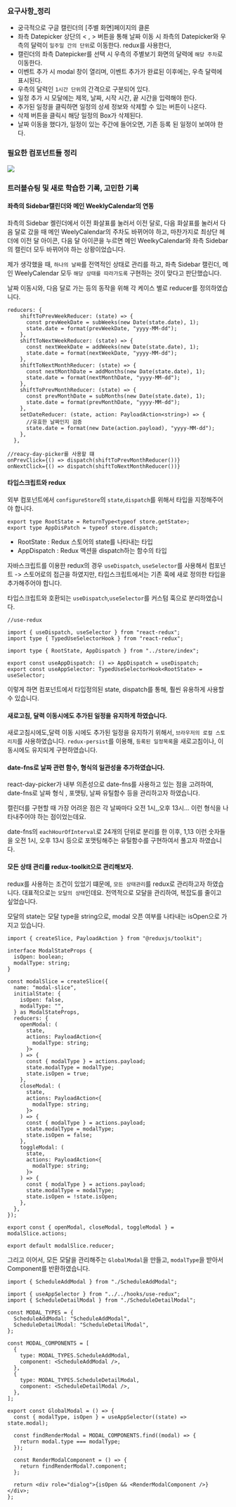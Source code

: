 ### 요구사항\_정리

- 궁극적으로 구글 캘린더의 [주별 화면]페이지의 클론
- 좌측 Datepicker 상단의 < , > 버튼을 통해 날짜 이동 시 좌측의 Datepicker와 우측의 달력이 `일주일 간의 단위`로 이동한다. redux를 사용한다,
- 캘린더의 좌측 Datepicker를 선택 시 우측의 주별보기 화면의 달력에 `해당 주차`로 이동한다.
- 이벤트 추가 시 modal 창이 열리며, 이벤트 추가가 완료된 이후에는, 우측 달력에 표시된다.
- 우측의 달력인 `1시간 단위`의 간격으로 구분되어 있다.
- 일정 추가 시 모달에는 제목, 날짜, 시작 시간, 끝 시간을 입력해야 한다.
- 추가된 일정을 클릭하면 일정의 상세 정보와 삭제할 수 있는 버튼이 나온다.
- 삭제 버튼을 클릭시 해당 일정의 Box가 삭제된다.
- 날짜 이동을 했다가, 일정이 있는 주간에 들어오면, 기존 등록 된 일정이 보여야 한다.

### 필요한 컴포넌트들 정리

![](./public/image.png)

### 트러블슈팅 및 새로 학습한 기록, 고민한 기록

#### 좌측의 Sidebar캘린더와 메인 WeeklyCalendar의 연동

좌측의 Sidebar 켈린더에서 이전 화살표를 눌러서 이전 달로, 다음 화살표를 눌러서 다음 달로 갔을 때 메인 WeelyCalendar의 주차도 바뀌어야 하고, 마찬가지로 최상단 헤더에 이전 달 아이콘, 다음 달 아이콘을 누르면 메인 WeelkyCalendar와 좌측 Sidebar의 캘린더 모두 바뀌어야 하는 상황이었습니다.

제가 생각했을 때, `하나의 날짜`를 전역적인 상태로 관리를 하고, 좌측 Sidebar 캘린더, 메인 WeelyCalendar 모두 `해당 상태를 따라가도록` 구현하는 것이 맞다고 판단했습니다.

날짜 이동시와, 다음 달로 가는 등의 동작을 위해 각 케이스 별로 reducer를 정의하였습니다.

```tsx
reducers: {
    shiftToPrevWeekReducer: (state) => {
      const prevWeekDate = subWeeks(new Date(state.date), 1);
      state.date = format(prevWeekDate, "yyyy-MM-dd");
    },
    shiftToNextWeekReducer: (state) => {
      const nextWeekDate = addWeeks(new Date(state.date), 1);
      state.date = format(nextWeekDate, "yyyy-MM-dd");
    },
    shiftToNextMonthReducer: (state) => {
      const nextMonthDate = addMonths(new Date(state.date), 1);
      state.date = format(nextMonthDate, "yyyy-MM-dd");
    },
    shiftToPrevMonthReducer: (state) => {
      const prevMonthDate = subMonths(new Date(state.date), 1);
      state.date = format(prevMonthDate, "yyyy-MM-dd");
    },
    setDateReducer: (state, action: PayloadAction<string>) => {
      //유효한 날짜인지 검증
      state.date = format(new Date(action.payload), "yyyy-MM-dd");
    },
  },

//reacy-day-picker를 사용할 떄
onPrevClick={() => dispatch(shiftToPrevMonthReducer())}
onNextClick={() => dispatch(shiftToNextMonthReducer())}
```

#### 타입스크립트와 redux

외부 컴포넌트에서 `configureStore`의 `state`,`dispatch`를 위해서 타입을 지정해주어야 합니다.

```tsx
export type RootState = ReturnType<typeof store.getState>;
export type AppDisPatch = typeof store.dispatch;
```

- RootState : Redux 스토어의 state를 나타내는 타입
- AppDispatch : Redux 액션을 dispatch하는 함수의 타입

자바스크립트를 이용한 redux의 경우 `useDispatch`, `useSelector`를 사용해서 컴포넌트 -> 스토어로의 접근을 하였지만, 타입스크립트에서는 기존 훅에 새로 정의한 타입을 추가해주어야 합니다.

타입스크립트와 호환되는 `useDispatch`,`useSelector`를 커스텀 훅으로 분리하였습니다.

```tsx
//use-redux

import { useDispatch, useSelector } from "react-redux";
import type { TypedUseSelectorHook } from "react-redux";

import type { RootState, AppDispatch } from "../store/index";

export const useAppDispatch: () => AppDispatch = useDispatch;
export const useAppSelector: TypedUseSelectorHook<RootState> = useSelector;
```

이렇게 하면 컴포넌트에서 타입정의된 state, dispatch를 통해, 훨씬 유용하게 사용할 수 있습니다.

#### 새로고침, 달력 이동시에도 추가된 일정을 유지하게 하였습니다.

새로고침시에도,달력 이동 시에도 추가된 일정을 유지하기 위해서, `브라우저의 로컬 스토리지`를 사용하였습니다. `redux-persist`를 이용해, `등록된 일정목록`을 새로고침이나, 이동시에도 유지되게 구현하였습니다.

#### date-fns로 날짜 관련 함수, 형식의 일관성을 추가하였습니다.

react-day-picker가 내부 의존성으로 date-fns를 사용하고 있는 점을 고려하여, date-fns로 날짜 형식 , 포맷팅, 날짜 유틸함수 등을 관리하고자 하였습니다.

캘린더를 구현할 때 가장 어려운 점은 각 날짜마다 오전 1시,,오후 13시... 이런 형식을 나타내주어야 하는 점이었는데요.

date-fns의 `eachHourOfInterval`로 24개의 단위로 분리를 한 이후, 1,13 이런 숫자들을 오전 1시, 오후 13시 등으로 포맷팅해주는 유틸함수를 구현하여서 풀고자 하였습니다.

#### 모든 상태 관리를 redux-toolkit으로 관리해보자.

redux를 사용하는 조건이 있었기 떄문에, `모든 상태관리`를 redux로 관리하고자 하였습니다. 대표적으로는 `모달의 상태`인데요. 전역적으로 모달을 관리하여, 복잡도를 줄이고 싶었습니다.

모달의 state는 모달 type을 string으로, modal 오픈 여부를 나타내는 isOpen으로 가지고 있습니다.

```tsx
import { createSlice, PayloadAction } from "@reduxjs/toolkit";

interface ModalStateProps {
  isOpen: boolean;
  modalType: string;
}

const modalSlice = createSlice({
  name: "modal-slice",
  initialState: {
    isOpen: false,
    modalType: "",
  } as ModalStateProps,
  reducers: {
    openModal: (
      state,
      actions: PayloadAction<{
        modalType: string;
      }>
    ) => {
      const { modalType } = actions.payload;
      state.modalType = modalType;
      state.isOpen = true;
    },
    closeModal: (
      state,
      actions: PayloadAction<{
        modalType: string;
      }>
    ) => {
      const { modalType } = actions.payload;
      state.modalType = modalType;
      state.isOpen = false;
    },
    toggleModal: (
      state,
      actions: PayloadAction<{
        modalType: string;
      }>
    ) => {
      const { modalType } = actions.payload;
      state.modalType = modalType;
      state.isOpen = !state.isOpen;
    },
  },
});

export const { openModal, closeModal, toggleModal } = modalSlice.actions;

export default modalSlice.reducer;
```

그리고 이어서, 모든 모달을 관리해주는 `GlobalModal`을 만들고, `modalType`을 받아서 Component를 반환하였습니다.

```tsx
import { ScheduleAddModal } from "./ScheduleAddModal";

import { useAppSelector } from "../../hooks/use-redux";
import { ScheduleDetailModal } from "./ScheduleDetailModal";

const MODAL_TYPES = {
  ScheduleAddModal: "ScheduleAddModal",
  ScheduleDetailModal: "ScheduleDetailModal",
};

const MODAL_COMPONENTS = [
  {
    type: MODAL_TYPES.ScheduleAddModal,
    component: <ScheduleAddModal />,
  },
  {
    type: MODAL_TYPES.ScheduleDetailModal,
    component: <ScheduleDetailModal />,
  },
];

export const GlobalModal = () => {
  const { modalType, isOpen } = useAppSelector((state) => state.modal);

  const findRenderModal = MODAL_COMPONENTS.find((modal) => {
    return modal.type === modalType;
  });

  const RenderModalComponent = () => {
    return findRenderModal?.component;
  };

  return <div role="dialog">{isOpen && <RenderModalComponent />}</div>;
};
```
